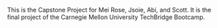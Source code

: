 This is the Capstone Project for Mei Rose, Jsoie, Abi, and Scott.
It is the final project of the Carnegie Mellon University TechBridge
Bootcamp.
